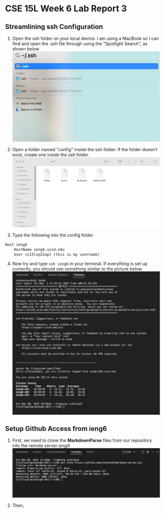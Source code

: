 # CSE 15L Week 6 Lab Report 3

## Streamlining ssh Configuration
1. Open the ssh folder on your local device. I am using a MacBook so
I can find and open the .ssh file through using the "Spotlight Search",
as shown below
![image](lab1.jpg)

2. Open a folder named "config" inside the ssh folder. If the folder doesn't exist, create one inside the ssh folder.
![image](lab2.jpg)

3. Type the following into the config folder
```
Host ieng6
    HostName ieng6.ucsd.edu
    User cs15lsp22apl (this is my username)
```

4. Now try and type `ssh ieng6` in your terminal. If everything is set up correctly, you should see something similar to the picture below
 ![image](lab3.jpg)

## Setup Github Access from ieng6
1. First, we need to clone the **MarkdownParse** files from our repository into the remote server *ieng6*
![image](lab4.jpg)

2. Then, 